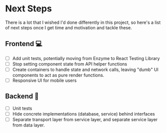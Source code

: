 # Next Steps

There is a lot that I wished I'd done differently in this project, so here's a list of next steps once I get time and motivation and tackle these.

## Frontend :computer:

- [ ] Add unit tests, potentially moving from Enzyme to React Testing Library
- [ ] Stop setting component state from API helper functions
- [ ] Create containers to handle state and network calls, leaving "dumb" UI components to act as pure render functions.
- [ ] Responsive UI for mobile users

## Backend :rocket:

- [ ] Unit tests
- [ ] Hide concrete implementations (database, service) behind interfaces
- [ ] Separate transport layer from service layer, and separate service layer from data layer.
